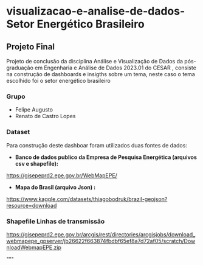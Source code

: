 # visualizacao-e-analise-de-dados-Setor Energético Brasileiro

## Projeto Final

Projeto de conclusão da disciplina Análise e Visualização de Dados da pós-graduação em Engenharia e Análise de Dados 2023.01 do CESAR , consiste na construção de dashboards e insigths sobre um tema, neste caso o tema escolhido foi o setor energético brasileiro

### Grupo

- Felipe Augusto
- Renato de Castro Lopes

### Dataset

Para construção deste dashboar foram utilizados duas fontes de dados:

- **Banco de dados publico da Empresa de Pesquisa Energética (arquivos csv e shapefile):**
  
https://gisepeprd2.epe.gov.br/WebMapEPE/

- **Mapa do Brasil (arquivo Json) :**
  
https://www.kaggle.com/datasets/thiagobodruk/brazil-geojson?resource=download


### Shapefile Linhas de transmissão

https://gisepeprd2.epe.gov.br/arcgis/rest/directories/arcgisjobs/download_webmapepe_gpserver/jb26622f663874fbdbf65ef8a7d72af05/scratch/DownloadWebmapEPE.zip

"""
